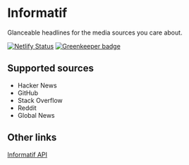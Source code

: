 # Informatif

Glanceable headlines for the media sources you care about.

[![Netlify Status](https://api.netlify.com/api/v1/badges/cfd2b755-519c-45a7-a27b-407badc9b45f/deploy-status)](https://app.netlify.com/sites/informatif/deploys) [![Greenkeeper badge](https://badges.greenkeeper.io/zwliew/frontend.svg?token=fa338b0b066dc9ab8b188c33782bc9421b364f31d1a0271030ad3ce36ef9846d&ts=1590561084294)](https://greenkeeper.io/)

## Supported sources

- Hacker News
- GitHub
- Stack Overflow
- Reddit
- Global News

## Other links

[Informatif API](https://github.com/informatif/informatif-api)
